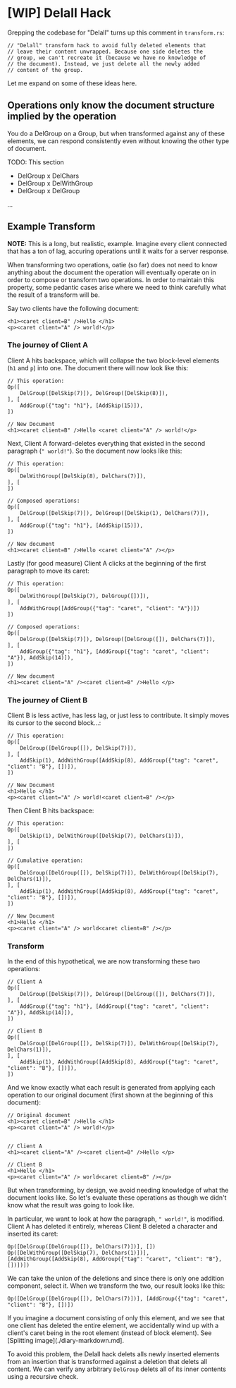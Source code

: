 # [WIP] Delall Hack

Grepping the codebase for "Delall" turns up this comment in `transform.rs`:

```
// "Delall" transform hack to avoid fully deleted elements that
// leave their content unwrapped. Because one side deletes the
// group, we can't recreate it (because we have no knowledge of
// the document). Instead, we just delete all the newly added
// content of the group.
```

Let me expand on some of these ideas here.

## Operations only know the document structure implied by the operation

You do a DelGroup on a Group, but when transformed against any of these elements, we can respond consistently even without knowing the other type of document.

TODO: This section

* DelGroup x DelChars
* DelGroup x DelWithGroup
* DelGroup x DelGroup

...

## Example Transform

**NOTE:** This is a long, but realistic, example. Imagine every client connected that has a ton of lag, accuring operations until it waits for a server response.

When transforming two operations, oatie (so far) does not need to know anything about the document the operation will eventually operate on in order to compose or transform two operations. In order to maintain this property, some pedantic cases arise where we need to think carefully what the result of a transform will be.

Say two clients have the following document:

```rust,noplaypen
<h1><caret client=B" />Hello </h1>
<p><caret client="A" /> world!</p>
```

### The journey of Client A

Client A hits backspace, which will collapse the two block-level elements (`h1` and `p`) into one. The document there will now look like this:

```rust,noplaypen
// This operation:
Op([
    DelGroup([DelSkip(7)]), DelGroup([DelSkip(8)]),
], [
    AddGroup({"tag": "h1"}, [AddSkip(15)]),
])

// New Document
<h1><caret client=B" />Hello <caret client="A" /> world!</p>
```

Next, Client A forward-deletes everything that existed in the second paragraph (`" world!"`). So the document now looks like this:

```rust,noplaypen
// This operation:
Op([
    DelWithGroup([DelSkip(8), DelChars(7)]),
], [
])

// Composed operations:
Op([
    DelGroup([DelSkip(7)]), DelGroup([DelSkip(1), DelChars(7)]),
], [
    AddGroup({"tag": "h1"}, [AddSkip(15)]),
])

// New document
<h1><caret client=B" />Hello <caret client="A" /></p>
```

Lastly (for good measure) Client A clicks at the beginning of the first paragraph to move its caret:

```rust,noplaypen
// This operation:
Op([
    DelWithGroup([DelSkip(7), DelGroup([])]),
], [
    AddWithGroup([AddGroup({"tag": "caret", "client": "A"})])
])

// Composed operations:
Op([
    DelGroup([DelSkip(7)]), DelGroup([DelGroup([]), DelChars(7)]),
], [
    AddGroup({"tag": "h1"}, [AddGroup({"tag": "caret", "client": "A"}), AddSkip(14)]),
])

// New document
<h1><caret client="A" /><caret client=B" />Hello </p>
```

### The journey of Client B

Client B is less active, has less lag, or just less to contribute. It simply moves its cursor to the second block...:


```rust,noplaypen
// This operation:
Op([
    DelGroup([DelGroup([]), DelSkip(7)]),
], [
    AddSkip(1), AddWithGroup([AddSkip(8), AddGroup({"tag": "caret", "client": "B"}, [])]),
])

// New Document
<h1>Hello </h1>
<p><caret client="A" /> world!<caret client=B" /></p>
```

Then Client B hits backspace:

```rust,noplaypen
// This operation:
Op([
    DelSkip(1), DelWithGroup([DelSkip(7), DelChars(1)]),
], [
])

// Cumulative operation:
Op([
    DelGroup([DelGroup([]), DelSkip(7)]), DelWithGroup([DelSkip(7), DelChars(1)]),
], [
    AddSkip(1), AddWithGroup([AddSkip(8), AddGroup({"tag": "caret", "client": "B"}, [])]),
])

// New Document
<h1>Hello </h1>
<p><caret client="A" /> world<caret client=B" /></p>
```

### Transform

In the end of this hypothetical, we are now transforming these two operations:

```rust,noplaypen
// Client A
Op([
    DelGroup([DelSkip(7)]), DelGroup([DelGroup([]), DelChars(7)]),
], [
    AddGroup({"tag": "h1"}, [AddGroup({"tag": "caret", "client": "A"}), AddSkip(14)]),
])

// Client B
Op([
    DelGroup([DelGroup([]), DelSkip(7)]), DelWithGroup([DelSkip(7), DelChars(1)]),
], [
    AddSkip(1), AddWithGroup([AddSkip(8), AddGroup({"tag": "caret", "client": "B"}, [])]),
])
```

And we know exactly what each result is generated from applying each operation to our original document (first shown at the beginning of this document):

```rust,noplaypen
// Original document
<h1><caret client=B" />Hello </h1>
<p><caret client="A" /> world!</p>


// Client A
<h1><caret client="A" /><caret client=B" />Hello </p>

// Client B
<h1>Hello </h1>
<p><caret client="A" /> world<caret client=B" /></p>
```

But when transforming, by design, we avoid needing knowledge of what the document looks like. So let's evaluate these operations as though we didn't know what the result was going to look like. 

In particular, we want to look at how the paragraph, `" world!"`, is modified. Client A has deleted it entirely, whereas Client B deleted a character and inserted its caret:

```
Op([DelGroup([DelGroup([]), DelChars(7)])], [])
Op([DelWithGroup([DelSkip(7), DelChars(1)])], [AddWithGroup([AddSkip(8), AddGroup({"tag": "caret", "client": "B"}, [])])])
```

We can take the union of the deletions and since there is only one addition component, select it. When we transform the two, our result looks like this:

```
Op([DelGroup([DelGroup([]), DelChars(7)])], [AddGroup({"tag": "caret", "client": "B"}, [])])
```

If you imagine a document consisting of only this element, and we see that one client has deleted the entire element, we accidentally wind up with a client's caret being in the root element (instead of block element). See [Splitting image](./diary-markdown.md].

To avoid this problem, the Delall hack delets alls newly inserted elements from an insertion that is transformed against a deletion that delets all content. We can verify any arbitrary `DelGroup` delets all of its inner contents using a recursive check.
